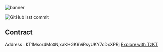 ![banner](https://user-images.githubusercontent.com/85495019/220703960-bb7221c2-abd8-4e68-8c97-9177d1427197.png)

![GitHub last commit](https://img.shields.io/github/last-commit/vinayakj592/CrowdFunding) 

## Contract

Address : KT1Msor4MoSNjxaKHGK9ViRsyUKY7cD4XPRj
[Explore with TzKT](https://ghostnet.tzkt.io/KT1Msor4MoSNjxaKHGK9ViRsyUKY7cD4XPRj/operations/)
